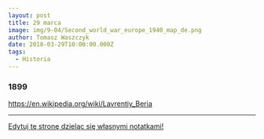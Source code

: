 ```yaml
---
layout: post
title: 29 marca
image: img/9-04/Second_world_war_europe_1940_map_de.png
author: Tomasz Waszczyk
date: 2018-03-29T10:00:00.000Z
tags:
  - Historia
---
```


### 1899

https://en.wikipedia.org/wiki/Lavrentiy_Beria

---

<a href="https://github.com/TomaszWaszczyk/historia.waszczyk.com/edit/master/src/content/march-29.md" target="_blank">Edytuj tę stronę dzieląc się własnymi notatkami!</a>
